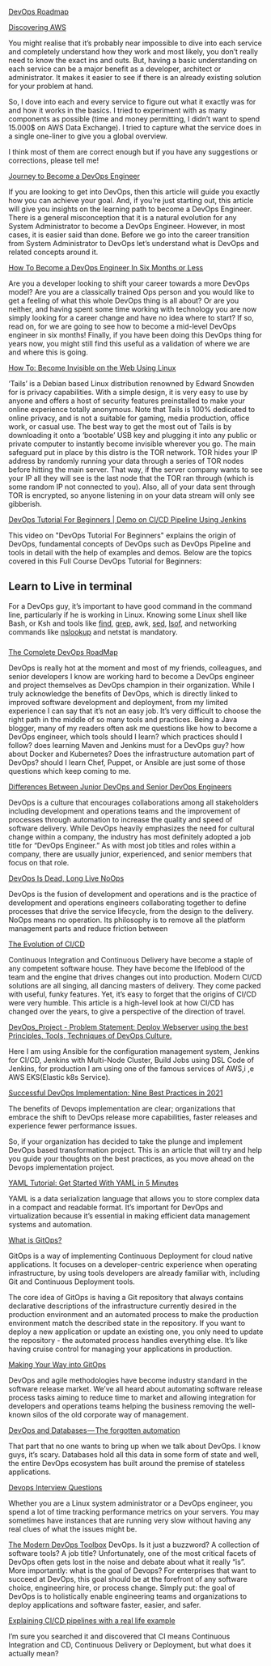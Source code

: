 

[DevOps Roadmap](https://user-images.githubusercontent.com/79118602/120119107-e1d9c300-c163-11eb-80dd-a8e080db56e5.png)

[Discovering AWS](https://adayinthelifeof.nl/2020/05/20/aws.html)

You might realise that it’s probably near impossible to dive into
each service and completely understand how they work and most likely,
you don’t really need to know the exact ins and outs. But, having a basic
understanding on each service can be a major benefit as a developer, architect
or administrator. It makes it easier to see if there is an already existing solution
for your problem at hand.

So, I dove into each and every service to figure out what it
exactly was for and how it works in the basics. I tried to
experiment with as many components as possible (time and
money permitting, I didn’t want to spend 15.000$ on
AWS Data Exchange). I tried to capture what the
service does in a single one-liner to give
you a global overview.

I think most of them are correct enough but if you have any suggestions
or corrections, please tell me!


[Journey to Become a DevOps Engineer](https://levelup.gitconnected.com/journey-to-become-a-devops-engineer-2a4cdfd1912c)

If you are looking to get into DevOps, then this article will guide you exactly how you can achieve your goal. And, if you’re just starting out, this article will give you insights on the learning path to become a DevOps Engineer.
There is a general misconception that it is a natural evolution for any System Administrator to become a DevOps Engineer. However, in most cases, it is easier said than done.
Before we go into the career transition from System Administrator to DevOps let’s understand what is DevOps and related concepts around it.


[How To Become a DevOps Engineer In Six Months or Less](https://medium.com/@devfire/how-to-become-a-devops-engineer-in-six-months-or-less-366097df7737)

Are you a developer looking to shift your career towards a more DevOps model?
Are you are a classically trained Ops person and you would like to get a feeling of what this whole DevOps thing is all about?
Or are you neither, and having spent some time working with technology you are now simply looking for a career change and have no idea where to start?
If so, read on, for we are going to see how to become a mid-level DevOps engineer in six months!
Finally, if you have been doing this DevOps thing for years now, you might still find this useful as a validation of where we are and where this is going.




[How To: Become Invisible on the Web Using Linux](https://medium.com/upskilling/how-to-become-invisible-on-the-web-using-linux-dc86ef12ab51)

‘Tails’ is a Debian based Linux distribution renowned by Edward Snowden for is privacy capabilities. With a simple design, it is very easy to use by anyone and offers a host of security features preinstalled to make your online experience totally anonymous. Note that Tails is 100% dedicated to online privacy, and is not a suitable for gaming, media production, office work, or casual use. The best way to get the most out of Tails is by downloading it onto a ‘bootable’ USB key and plugging it into any public or private computer to instantly become invisible wherever you go.
The main safeguard put in place by this distro is the TOR network. TOR hides your IP address by randomly running your data through a series of TOR nodes before hitting the main server. That way, if the server company wants to see your IP all they will see is the last node that the TOR ran through (which is some random IP not connected to you). Also, all of your data sent through TOR is encrypted, so anyone listening in on your data stream will only see gibberish.

[DevOps Tutorial For Beginners | Demo on CI/CD Pipeline Using Jenkins](https://www.youtube.com/watch?v=4I2uOZw3moM&t=1s)

This video on "DevOps Tutorial For Beginners" explains the origin of DevOps, fundamental concepts of DevOps such as DevOps Pipeline and tools in detail with the help of examples and demos. Below are the topics covered in this Full Course DevOps Tutorial for Beginners:
## Learn to Live in terminal
For a DevOps guy, it’s important to have good command in the command line, particularly if he is working in Linux. Knowing some Linux shell like Bash, or Ksh and tools like <a href="https://javarevisited.blogspot.com/2018/08/10-example-of-find-command-in-unix-linux.html#axzz5E2uHdG3w">find</a>, <a href="https://www.java67.com/2017/07/grep-command-example-list-only-file-names-matching-string.html">grep</a>, awk, <a href="https://javarevisited.blogspot.com/2013/05/sed-command-examples-in-unix-and-linux.html#axzz56KhwFZ4z">sed</a>, <a href="https://javarevisited.blogspot.com/2016/06/10-example-of-lsof-command-in-unix-linux.html#axzz5CkWP96Nb">lsof</a>, and networking commands like <a href="https://javarevisited.blogspot.com/2017/04/how-hostname-to-ip-address-conversion-or-name-resolution-works-in-Linux.html">nslookup</a> and netstat is mandatory.
###

[The Complete DevOps RoadMap](https://medium.com/hackernoon/the-2018-devops-roadmap-31588d8670cb)

DevOps is really hot at the moment and most of my friends, colleagues, and senior developers I know are working hard to become a DevOps engineer and project themselves as DevOps champion in their organization.
While I truly acknowledge the benefits of DevOps, which is directly linked to improved software development and deployment, from my limited experience I can say that it’s not an easy job. It’s very difficult to choose the right path in the middle of so many tools and practices.
Being a Java blogger, many of my readers often ask me questions like how to become a DevOps engineer, which tools should I learn? which practices should I follow? does learning Maven and Jenkins must for a DevOps guy? how about Docker and Kubernetes? Does the infrastructure automation part of DevOps? should I learn Chef, Puppet, or Ansible are just some of those questions which keep coming to me.


[Differences Between Junior DevOps and Senior DevOps Engineers](https://medium.com/devops-dudes/differences-between-junior-devops-and-senior-devops-engineers-8d0f28b8b30b)

DevOps is a culture that encourages collaborations among all stakeholders including development and operations teams and the improvement of processes through automation to increase the quality and speed of software delivery.
While DevOps heavily emphasizes the need for cultural change within a company, the industry has most definitely adopted a job title for “DevOps Engineer.” As with most job titles and roles within a company, there are usually junior, experienced, and senior members that focus on that role.


[DevOps Is Dead, Long Live NoOps](https://medium.com/devopscurry/is-devops-still-a-good-career-choice-in-2021-293f8a5a36df)

DevOps is the fusion of development and operations and is the practice of development and operations engineers collaborating together to define processes that drive the service lifecycle, from the design to the delivery.
NoOps means no operation. Its philosophy is to remove all the platform management parts and reduce friction between

[The Evolution of CI/CD](https://medium.com/the-devops-corner/the-evolution-of-ci-cd-763df723f05b)

Continuous Integration and Continuous Delivery have become a staple of any competent software house. They have become the lifeblood of the team and the engine that drives changes out into production.
Modern CI/CD solutions are all singing, all dancing masters of delivery. They come packed with useful, funky features. Yet, it’s easy to forget that the origins of CI/CD were very humble. This article is a high-level look at how CI/CD has changed over the years, to give a perspective of the direction of travel.

[DevOps_Project - Problem Statement:
Deploy Webserver using the best Principles, Tools, Techniques of DevOps Culture. ](https://rootritesh.medium.com/devops-project-f17715ca132b)

Here I am using Ansible for the configuration management system, Jenkins for CI/CD, Jenkins with Multi-Node Cluster, Build Jobs using DSL Code of Jenkins, for production I am using one of the famous services of AWS,i ,e AWS EKS(Elastic k8s Service).

[Successful DevOps Implementation: Nine Best Practices in 2021](https://medium.com/devopscurry/nine-best-practices-for-a-successful-devops-implementation-in-2021-ef87d4692fcb)

The benefits of Devops implementation are clear; organizations that embrace the shift to DevOps release more capabilities, faster releases and experience fewer performance issues.

So, if your organization has decided to take the plunge and implement DevOps based transformation project. This is an article that will try and help you guide your thoughts on the best practices, as you move ahead on the Devops implementation project.


[YAML Tutorial: Get Started With YAML in 5 Minutes](https://betterprogramming.pub/yaml-tutorial-get-started-with-yaml-in-5-minutes-549d462972d8)

YAML is a data serialization language that allows you to store complex data in a compact and readable format. It’s important for DevOps and virtualization because it’s essential in making efficient data management systems and automation.

[What is GitOps?](https://www.gitops.tech/)


GitOps is a way of implementing Continuous Deployment for cloud native applications. It focuses on a developer-centric experience when operating infrastructure, by using tools developers are already familiar with, including Git and Continuous Deployment tools.

The core idea of GitOps is having a Git repository that always contains declarative descriptions of the infrastructure currently desired in the production environment and an automated process to make the production environment match the described state in the repository. If you want to deploy a new application or update an existing one, you only need to update the repository - the automated process handles everything else. It’s like having cruise control for managing your applications in production.

[Making Your Way into GitOps](https://medium.com/@daniela.torres.f/making-your-way-into-gitops-4b3e1e98fc91)

DevOps and agile methodologies have become industry standard in the software release market. We’ve all heard about automating software release process tasks aiming to reduce time to market and allowing integration for developers and operations teams helping the business removing the well-known silos of the old corporate way of management.

[DevOps and Databases — The forgotten automation](https://medium.com/devops-dudes/devops-and-databases-the-forgotten-automation-95325b2d3c89)

That part that no one wants to bring up when we talk about DevOps. I know guys, it’s scary. Databases hold all this data in some form of state and well, the entire DevOps ecosystem has built around the premise of stateless applications.

[Devops Interview Questions](https://selfonlinetraining.wordpress.com/devops-interview-questions/)

[](https://medium.com/schkn/monitoring-linux-processes-using-prometheus-and-grafana-113b3e271971)

Whether you are a Linux system administrator or a DevOps engineer, you spend a lot of time tracking performance metrics on your servers.
You may sometimes have instances that are running very slow without having any real clues of what the issues might be.

[The Modern DevOps Toolbox](https://medium.com/akava/the-modern-devops-toolbox-part-1-of-3-5d5c317052b0)
DevOps. Is it just a buzzword? A collection of software tools? A job title? Unfortunately, one of the most critical facets of DevOps often gets lost in the noise and debate about what it really “is”. More importantly: what is the goal of Devops?
For enterprises that want to succeed at DevOps, this goal should be at the forefront of any software choice, engineering hire, or process change. Simply put: the goal of DevOps is to holistically enable engineering teams and organizations to deploy applications and software faster, easier, and safer.

[Explaining CI/CD pipelines with a real life example](https://debora-piu.medium.com/understand-ci-cd-pipelines-with-real-life-examples-2e6977e79db0)

I’m sure you searched it and discovered that CI means Continuous Integration and CD, Continuous Delivery or Deployment, but what does it actually mean?